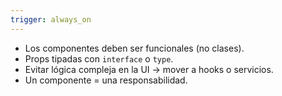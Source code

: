 ```yaml
---
trigger: always_on
---
```


- Los componentes deben ser funcionales (no clases).
- Props tipadas con `interface` o `type`.
- Evitar lógica compleja en la UI -> mover a hooks o servicios.
- Un componente = una responsabilidad.
